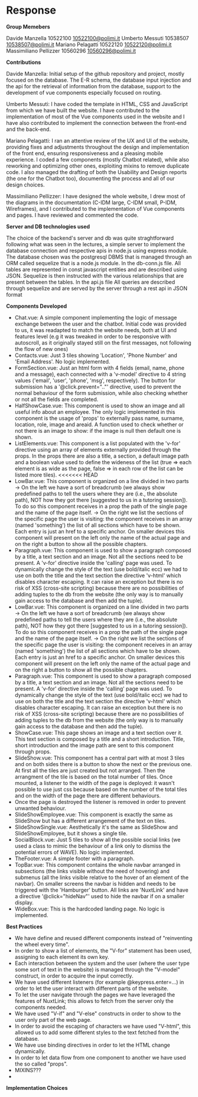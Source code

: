 # Response

**Group Memebers**

Davide Manzella        10522100 10522100@polimi.it
Umberto Messuti        10538507 10538507@polimi.it 
Mariano Pelagatti      10522120 10522120@polimi.it
Massimiliano Pellizzer 10560296 10560296@polimi.it

**Contributions**

Davide Manzella: Initial setup of the github repository and project, mostly focused on the database.
The E-R schema, the database input injection and the api for the retrieval of information from the database, support to the development of vue components especially focused on routing.

Umberto Messuti: I have coded the template in HTML, CSS and JavaScript from which we have built the website. I have contributed to the implementation of most of the Vue components used in the website and I have also contributed to implement the connection between the front-end and the back-end.

Mariano Pelagatti: I ran an attentive review of the UX and UI of the website, providing fixes and adjustments throughout the design and implementation of the front end, ensuring responsiveness and a pleasing mobile experience. I coded a few components (mostly Chatbot related), while also reworking and optimizing other ones, exploiting mixins to remove duplicate code. I also managed the drafting of both the Usability and Design reports (the one for the Chatbot too), documenting the process and all of our design choices.

Massimiliano Pellizzer: I have designed the whole website, I drew most of the diagrams in the documentation (C-IDM large, C-IDM small, P-IDM, Wireframes), and I contributed to the implementation of Vue components and pages. I have reviewed and commented the code.

**Server and DB technologies used**

The choice of the backend's server and db was quite straghtforward following what was seen in the lectures, a simple server to implement the database connection and respective apis in node.js using express module.
The database chosen was the postgresql DBMS that is managed through an ORM called sequelize that is a node.js module.
In the db-conn.js file.
All tables are represented in const javascript entities and are described using JSON.
Sequelize is then instructed with the various relationships that are present between the tables.
In the api.js file
All queries are described through sequelize and are served by the server through a rest api in JSON format

**Components Developed**

- Chat.vue: A simple component implementing the logic of message exchange between the user and the chatbot. Initial code was provided to us, it was readapted to match the website needs, both at UI and features level (e.g it was tweaked in order to be responsive with autoscroll, as it originally stayed still on the first messages, not following the flow of new ones)
- Contacts.vue: Just 3 tiles showing 'Location', 'Phone Number' and 'Email Address'. No logic implemented.
- FormSection.vue: Just an html form with 4 fields (email, name, phone and a message), each connected with a 'v-model' directive to 4 string values ('email', 'user', 'phone', 'msg', respectively). The button for submission has a '@click.prevent=".."' directive, used to prevent the normal behaviour of the form submission, while also checking whether or not all the fields are completed.
- HalfShowCase.vue: This component is used to show an image and all useful info about an employee. The only logic implemented in this component is the usage of 'props' to externally pass name, surname, location, role, image and areaid. A function used to check whether or not there is an image to show: if the image is null then default one is shown.
- ListElements.vue: This component is a list populated with the 'v-for' directive using an array of elements externally provided through the props. In the props there are also a title, a section, a default image path and a boolean value used to define the wideness of the list (true => each element is as wide as the page, false => in each row of the list can be listed more tiles).
<<<<<<< HEAD
- LowBar.vue: This component is organized on a line divided in two parts
-> On the left we have a sort of breadcrumb (we always show predefined paths to tell the users where they are (i.e., the absolute path), NOT how they got there [suggested to us in a tutoring session]). To do so this component receives in a prop the path of the single page and the name of the page itself.
-> On the right we list the sections of the specific page the user is visiting: the component receives in an array (named 'something') the list of all sections which have to be shown. Each entry is just an href to a specific anchor.
On smaller devices this component will present on the left only the name of the actual page and on the right a button to show all the possible chapters.
- Paragraph.vue: This component is used to show a paragraph composed by a title, a text section and an image. Not all the sections need to be present. A 'v-for' directive inside the 'calling' page was used.
To dynamically change the style of the text (use bold/italic ecc) we had to use on both the title and the text section the directive 'v-html' which disables character escaping. It can raise an exception but there is no risk of XSS (cross-site scripting) because there are no possibilities of adding tuples to the db from the website (the only way is to manually gain access to the database and then add the tuple).
- LowBar.vue: This component is organized on a line divided in two parts
  -> On the left we have a sort of breadcrumb (we always show predefined paths to tell the users where they are (i.e., the absolute path), NOT how they got there [suggested to us in a tutoring session]). To do so this component receives in a prop the path of the single page and the name of the page itself.
  -> On the right we list the sections of the specific page the user is visiting: the component receives in an array (named 'something') the list of all sections which have to be shown. Each entry is just an href to a specific anchor.
  On smaller devices this component will present on the left only the name of the actual page and on the right a button to show all the possible chapters.
- Paragraph.vue: This component is used to show a paragraph composed by a title, a text section and an image. Not all the sections need to be present. A 'v-for' directive inside the 'calling' page was used.
  To dynamically change the style of the text (use bold/italic ecc) we had to use on both the title and the text section the directive 'v-html' which disables character escaping. It can raise an exception but there is no risk of XSS (cross-site scripting) because there are no possibilities of adding tuples to the db from the website (the only way is to manually gain access to the database and then add the tuple).
- ShowCase.vue: This page shows an image and a text section over it. This text section is composed by a title and a short introduction. Title, short introduction and the image path are sent to this component through props.
- SlideShow.vue: This component has a central part with at most 3 tiles and on both sides there is a button to show the next or the previous one. At first all the tiles are just created but not arranged. Then the arrangment of the tile is based on the total number of tiles. Once mounted, a listener to the width of the page is deployed: it wasn't possible to use just css because based on the number of the total tiles and on the width of the page there are different behaviours.
- Once the page is destroyed the listener is removed in order to prevent unwanted behaviour.
- SlideShowEmployee.vue: This component is exactly the same as SlideShow but has a different arrangement of the text on tiles.
- SlideShowSingle.vue: Aesthetically it's the same as SlideShow and SlideShowEmployee, but it shows a single tile.
- SocialBlock.vue: Just 5 tiles to show all the possible social links (we used a class to mimic the behaviour of a link only to dismiss the potential errors of WAVE). No logic implemented.
- TheFooter.vue: A simple footer with a paragraph.
- TopBar.vue: This component contains the whole navbar arranged in subsections (the links visible without the need of hovering) and submenus (all the links visible relative to the hover of an element of the navbar). On smaller screens the navbar is hidden and needs to be triggered with the 'Hamburger' button. All links are 'NuxtLink' and have a directive '@click="hideNav"' used to hide the navbar if on a smaller display.
- WideBox.vue: This is the hardcoded landing page. No logic is implemented.

**Best Practices**
- We have define and reused different components instead of "reinventing the wheel every time".
- In order to show a list of elements, the "V-for" statement has been used, assigning to each element its own key.
- Each interaction between the system and the user (where the user type some sort of text in the website) is managed through the "V-model" construct, in order to acquire the input correctly.
- We have used different listeners (for example @keypress.enter=...) in order to let the user interact with different parts of the website.
- To let the user navigate through the pages we have leveraged the features of NuxtLink; this allows to fetch from the server only the components needed.
- We have used "V-if" and "V-else" constructs in order to show to the user only part of the web page.
- In order to avoid the escaping of characters we have used "V-html", this allowed us to add some different styles to the text fetched from the database.
- We have use binding directives in order to let the HTML change dynamically.
- In order to let data flow from one component to another we have used the so called "props".
- MIXINS???
- 

**Implementation Choices**


